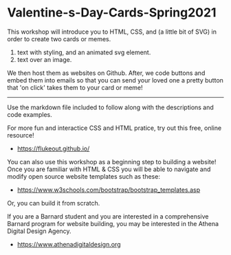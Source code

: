 # Valentine-s-Day-Cards-Spring2021
This workshop will introduce you to HTML, CSS, and (a little bit of SVG) in order to create two cards or memes. 
1. text with styling, and an animated svg element. 
2. text over an image. 

We then host them as websites on Github. After, we code buttons and embed them into emails so that you can send your loved one a pretty button that 'on click' takes them to your card or meme!

----

Use the markdown file included to follow along with the descriptions and code examples.  

For more fun and interactice CSS and HTML pratice, try out this free, online resource!
  - https://flukeout.github.io/
  
You can also use this workshop as a beginning step to building a website!  
Once you are familiar with HTML & CSS you will be able to navigate and modify open source website templates such as these: 
  - https://www.w3schools.com/bootstrap/bootstrap_templates.asp
  
Or, you can build it from scratch.

If you are a Barnard student and you are interested in a comprehensive Barnard program for website building, you may be interested in the Athena Digital Design Agency.
  - https://www.athenadigitaldesign.org
